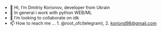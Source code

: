 - 👋 Hi, I’m Dmitriy Korionov, developer from Ukrain
- 👀 In general i work with python WEB/ML
- 💞️ I’m looking to collaborate on idk
- 📫 How to reach me ... 1. @root_ofc(telegram), 2. koriond98@gmail.com

<!---
dkorionov/dkorionov is a ✨ special ✨ repository because its `README.md` (this file) appears on your GitHub profile.
You can click the Preview link to take a look at your changes.
--->
